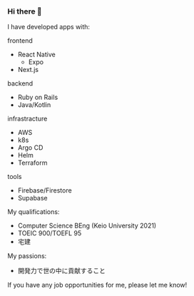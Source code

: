 ### Hi there 👋

I have developed apps with:

frontend
- React Native
  - Expo
- Next.js

  
backend
- Ruby on Rails
- Java/Kotlin

infrastracture
- AWS
- k8s
- Argo CD
- Helm
- Terraform

tools
- Firebase/Firestore
- Supabase

My qualifications:

- Computer Science BEng (Keio University 2021)
- TOEIC 900/TOEFL 95
- 宅建

My passions:
- 開発力で世の中に貢献すること

If you have any job opportunities for me, please let me know!

